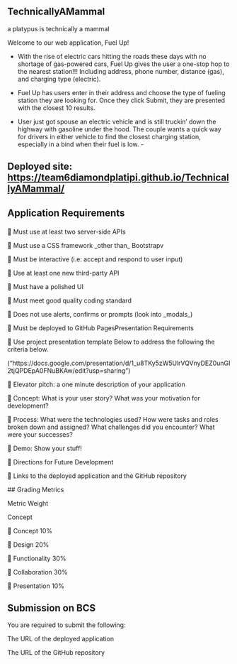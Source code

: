 ## TechnicallyAMammal   
a platypus is technically a mammal

Welcome to our web application, Fuel Up! 

- With the rise of electric cars hitting the roads these days with no shortage of gas-powered cars, Fuel Up gives the user a one-stop hop to the nearest station!!! Including address, phone number, distance (gas), and charging type (electric).

- Fuel Up has users enter in their address and choose the type of fueling station they are looking for. Once they click Submit, they are presented with the closest 10 results.

- User just got spouse an electric vehicle and is still truckin’ down the highway with gasoline under the hood. The couple wants a quick way for drivers in either vehicle to find the closest charging station, especially in a bind when their fuel is low. - 


 ## Deployed site: https://team6diamondplatipi.github.io/TechnicallyAMammal/ 
 
 
## Application Requirements</p>
<p>	Must use at least two server-side APIs</p>
<p>	Must use a CSS framework _other than_ Bootstrapv
<p>	Must be interactive (i.e: accept and respond to user input)</p>
<p>	Use at least one new third-party API</p>
<p>	Must have a polished UI</p>
<p>	Must meet good quality coding standard</p>
<p>	Does not use alerts, confirms or prompts (look into _modals_)</p>
<p>	Must be deployed to GitHub PagesPresentation Requirements </p>
<p>	Use project presentation template Below to address the following the criteria below.</p>
(“https://docs.google.com/presentation/d/1_u8TKy5zW5UlrVQVnyDEZ0unGI2tjQPDEpA0FNuBKAw/edit?usp=sharing”) 
<p>	Elevator pitch: a one minute description of your application</p>
<p>	Concept: What is your user story? What was your motivation for development?</p>
<p>	Process: What were the technologies used? How were tasks and roles broken down and assigned? What challenges did you encounter? What were your successes?</p>
<p>	Demo: Show your stuff!</p>
<p>	Directions for Future Development</p>
 	Links to the deployed application and the GitHub repository</p> 

<p>
## Grading Metrics
<p>Metric	Weight</p>
<p>Concept</p>
<p>		Concept  	10%
<p>		Design	20%
<p>		Functionality	30%
<p>		Collaboration	30%</p>
<p>		Presentation	10%</p>			


## Submission on BCS
<p>You are required to submit the following:</p>
<p>The URL of the deployed application
<p>The URL of the GitHub repository
 
 



